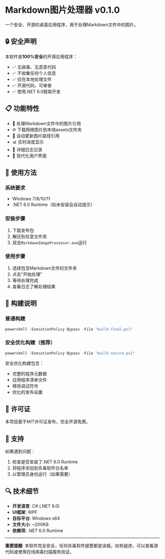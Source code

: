 # Markdown图片处理器 v0.1.0

一个安全、开源的桌面应用程序，用于处理Markdown文件中的图片。

## 🔒 安全声明

本软件是**100%安全**的开源应用程序：
- ✅ 无病毒、无恶意代码
- ✅ 不收集任何个人信息
- ✅ 仅在本地处理文件
- ✅ 开源代码，可审查
- ✅ 使用.NET 6.0框架开发

## 📋 功能特性

- 📁 处理Markdown文件中的图片引用
- 🌐 下载网络图片到本地assets文件夹
- 🔄 自动更新图片路径引用
- 📊 实时进度显示
- 📝 详细日志记录
- 🎨 现代化用户界面

## 🚀 使用方法

### 系统要求
- Windows 7/8/10/11
- .NET 6.0 Runtime（如未安装会自动提示）

### 安装步骤
1. 下载发布包
2. 解压到任意文件夹
3. 双击`MarkdownImageProcessor.exe`运行

### 使用步骤
1. 选择包含Markdown文件的文件夹
2. 点击"开始处理"
3. 等待处理完成
4. 查看日志了解处理结果

## 🔧 构建说明

### 普通构建
```powershell
powershell -ExecutionPolicy Bypass -File "build-final.ps1"
```

### 安全优化构建（推荐）
```powershell
powershell -ExecutionPolicy Bypass -File "build-secure.ps1"
```

安全优化构建包含：
- 完整的程序元数据
- 应用程序清单文件
- 移除调试符号
- 优化的发布设置

## 📄 许可证

本项目基于MIT许可证发布，完全开源免费。

## 🤝 支持

如果遇到问题：
1. 检查是否安装了.NET 6.0 Runtime
2. 将程序添加到杀毒软件白名单
3. 以管理员身份运行（如果需要）

## 🔍 技术细节

- **开发语言**: C# (.NET 6.0)
- **UI框架**: WPF
- **目标平台**: Windows x64
- **文件大小**: ~200KB
- **依赖项**: .NET 6.0 Runtime

---

**重要提醒**: 本软件完全安全，任何杀毒软件报警都是误报。如有疑虑，可以查看源代码或使用在线病毒扫描服务验证。 